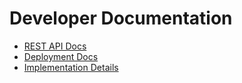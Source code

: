 # Developer Documentation
 - [REST API Docs](api.md)
 - [Deployment Docs](deploy.md)
 - [Implementation Details](implementation.md)